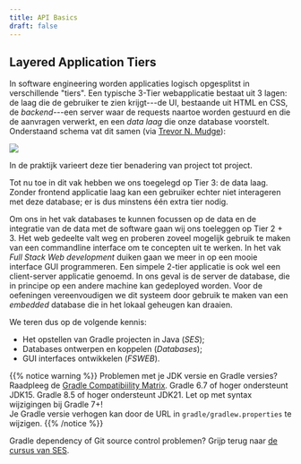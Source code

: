 ```yaml
---
title: API Basics
draft: false
---
```


## Layered Application Tiers

In software engineering worden applicaties logisch opgesplitst in verschillende "tiers". Een typische 3-Tier webapplicatie bestaat uit 3 lagen: de laag die de gebruiker te zien krijgt---de UI, bestaande uit HTML en CSS, de _backend_---een server waar de requests naartoe worden gestuurd en die de aanvragen verwerkt, en een _data laag_ die onze database voorstelt. Onderstaand schema vat dit samen (via [Trevor N. Mudge](https://www.researchgate.net/figure/A-Typical-3-Tier-Server-Architecture-Tier-1-Web-Server-Tier-2-Application-Server-Tier_fig1_221147997)):

![](/img/tier3.png)

In de praktijk varieert deze tier benadering van project tot project.

Tot nu toe in dit vak hebben we ons toegelegd op Tier 3: de data laag. Zonder frontend applicatie laag kan een gebruiker echter niet interageren met deze database; er is dus minstens één extra tier nodig.

Om ons in het vak databases te kunnen focussen op de data en de integratie van de data met de software gaan wij ons toeleggen op Tier 2 + 3. Het web gedeelte valt weg en proberen zoveel mogelijk gebruik te maken van een commandline interface om te concepten uit te werken. In het vak _Full Stack Web development_ duiken gaan we meer in op een mooie interface GUI programmeren. Een simpele 2-tier applicatie is ook wel een client-server applicatie genoemd. In ons geval is de server de database, die in principe op een andere machine kan gedeployed worden. Voor de oefeningen vereenvoudigen we dit systeem door gebruik te maken van een _embedded_ database die in het lokaal geheugen kan draaien. 

We teren dus op de volgende kennis:

- Het opstellen van Gradle projecten in Java (_SES_);
- Databases ontwerpen en koppelen (_Databases_);
- GUI interfaces ontwikkelen (_FSWEB_).

{{% notice warning %}}
Problemen met je JDK versie en Gradle versies? Raadpleeg de [Gradle Compatibiility Matrix](https://docs.gradle.org/current/userguide/compatibility.html). Gradle 6.7 of hoger ondersteunt JDK15. Gradle 8.5 of hoger ondersteunt JDK21. Let op met syntax wijzigingen bij Gradle 7+!<br/>
Je Gradle versie verhogen kan door de URL in `gradle/gradlew.properties` te wijzigen.
{{% /notice %}}

Gradle dependency of Git source control problemen? Grijp terug naar [de cursus van SES](https://kuleuven-diepenbeek.github.io/ses-course/).

